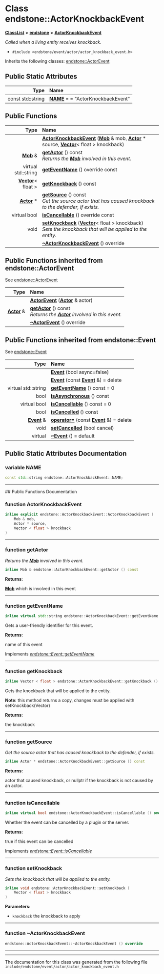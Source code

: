 

# Class endstone::ActorKnockbackEvent



[**ClassList**](annotated.md) **>** [**endstone**](namespaceendstone.md) **>** [**ActorKnockbackEvent**](classendstone_1_1ActorKnockbackEvent.md)



_Called when a living entity receives knockback._ 

* `#include <endstone/event/actor/actor_knockback_event.h>`



Inherits the following classes: [endstone::ActorEvent](classendstone_1_1ActorEvent.md)
































## Public Static Attributes

| Type | Name |
| ---: | :--- |
|  const std::string | [**NAME**](#variable-name)   = = "ActorKnockbackEvent"<br> |










































## Public Functions

| Type | Name |
| ---: | :--- |
|   | [**ActorKnockbackEvent**](#function-actorknockbackevent) ([**Mob**](classendstone_1_1Mob.md) & mob, [**Actor**](classendstone_1_1Actor.md) \* source, [**Vector**](classendstone_1_1Vector.md)&lt; float &gt; knockback) <br> |
|  [**Mob**](classendstone_1_1Mob.md) & | [**getActor**](#function-getactor) () const<br>_Returns the_ [_**Mob**_](classendstone_1_1Mob.md) _involved in this event._ |
| virtual std::string | [**getEventName**](#function-geteventname) () override const<br> |
|  [**Vector**](classendstone_1_1Vector.md)&lt; float &gt; | [**getKnockback**](#function-getknockback) () const<br> |
|  [**Actor**](classendstone_1_1Actor.md) \* | [**getSource**](#function-getsource) () const<br>_Get the source actor that has caused knockback to the defender, if exists._  |
| virtual bool | [**isCancellable**](#function-iscancellable) () override const<br> |
|  void | [**setKnockback**](#function-setknockback) ([**Vector**](classendstone_1_1Vector.md)&lt; float &gt; knockback) <br>_Sets the knockback that will be applied to the entity._  |
|   | [**~ActorKnockbackEvent**](#function-actorknockbackevent) () override<br> |


## Public Functions inherited from endstone::ActorEvent

See [endstone::ActorEvent](classendstone_1_1ActorEvent.md)

| Type | Name |
| ---: | :--- |
|   | [**ActorEvent**](classendstone_1_1ActorEvent.md#function-actorevent) ([**Actor**](classendstone_1_1Actor.md) & actor) <br> |
|  [**Actor**](classendstone_1_1Actor.md) & | [**getActor**](classendstone_1_1ActorEvent.md#function-getactor) () const<br>_Returns the_ [_**Actor**_](classendstone_1_1Actor.md) _involved in this event._ |
|   | [**~ActorEvent**](classendstone_1_1ActorEvent.md#function-actorevent) () override<br> |


## Public Functions inherited from endstone::Event

See [endstone::Event](classendstone_1_1Event.md)

| Type | Name |
| ---: | :--- |
|   | [**Event**](classendstone_1_1Event.md#function-event-12) (bool async=false) <br> |
|   | [**Event**](classendstone_1_1Event.md#function-event-22) (const [**Event**](classendstone_1_1Event.md) &) = delete<br> |
| virtual std::string | [**getEventName**](classendstone_1_1Event.md#function-geteventname) () const = 0<br> |
|  bool | [**isAsynchronous**](classendstone_1_1Event.md#function-isasynchronous) () const<br> |
| virtual bool | [**isCancellable**](classendstone_1_1Event.md#function-iscancellable) () const = 0<br> |
|  bool | [**isCancelled**](classendstone_1_1Event.md#function-iscancelled) () const<br> |
|  [**Event**](classendstone_1_1Event.md) & | [**operator=**](classendstone_1_1Event.md#function-operator) (const [**Event**](classendstone_1_1Event.md) &) = delete<br> |
|  void | [**setCancelled**](classendstone_1_1Event.md#function-setcancelled) (bool cancel) <br> |
| virtual  | [**~Event**](classendstone_1_1Event.md#function-event) () = default<br> |
















































































## Public Static Attributes Documentation




### variable NAME 

```C++
const std::string endstone::ActorKnockbackEvent::NAME;
```




<hr>
## Public Functions Documentation




### function ActorKnockbackEvent 

```C++
inline explicit endstone::ActorKnockbackEvent::ActorKnockbackEvent (
    Mob & mob,
    Actor * source,
    Vector < float > knockback
) 
```




<hr>



### function getActor 

_Returns the_ [_**Mob**_](classendstone_1_1Mob.md) _involved in this event._
```C++
inline Mob & endstone::ActorKnockbackEvent::getActor () const
```





**Returns:**

[**Mob**](classendstone_1_1Mob.md) which is involved in this event 





        

<hr>



### function getEventName 

```C++
inline virtual std::string endstone::ActorKnockbackEvent::getEventName () override const
```



Gets a user-friendly identifier for this event.




**Returns:**

name of this event 





        
Implements [*endstone::Event::getEventName*](classendstone_1_1Event.md#function-geteventname)


<hr>



### function getKnockback 

```C++
inline Vector < float > endstone::ActorKnockbackEvent::getKnockback () const
```



Gets the knockback that will be applied to the entity.


**Note:** this method returns a copy, changes must be applied with setKnockback(Vector)




**Returns:**

the knockback 





        

<hr>



### function getSource 

_Get the source actor that has caused knockback to the defender, if exists._ 
```C++
inline Actor * endstone::ActorKnockbackEvent::getSource () const
```





**Returns:**

actor that caused knockback, or nullptr if the knockback is not caused by an actor. 





        

<hr>



### function isCancellable 

```C++
inline virtual bool endstone::ActorKnockbackEvent::isCancellable () override const
```



Whether the event can be cancelled by a plugin or the server.




**Returns:**

true if this event can be cancelled 





        
Implements [*endstone::Event::isCancellable*](classendstone_1_1Event.md#function-iscancellable)


<hr>



### function setKnockback 

_Sets the knockback that will be applied to the entity._ 
```C++
inline void endstone::ActorKnockbackEvent::setKnockback (
    Vector < float > knockback
) 
```





**Parameters:**


* `knockback` the knockback to apply 




        

<hr>



### function ~ActorKnockbackEvent 

```C++
endstone::ActorKnockbackEvent::~ActorKnockbackEvent () override
```




<hr>

------------------------------
The documentation for this class was generated from the following file `include/endstone/event/actor/actor_knockback_event.h`

